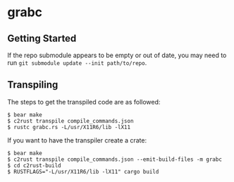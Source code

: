 # grabc

## Getting Started

If the repo submodule appears to be empty or out of date, you may need to run `git submodule update --init path/to/repo`.

## Transpiling

The steps to get the transpiled code are as followed:

    $ bear make
    $ c2rust transpile compile_commands.json
    $ rustc grabc.rs -L/usr/X11R6/lib -lX11

If you want to have the transpiler create a crate:

    $ bear make
    $ c2rust transpile compile_commands.json --emit-build-files -m grabc
    $ cd c2rust-build
    $ RUSTFLAGS="-L/usr/X11R6/lib -lX11" cargo build
